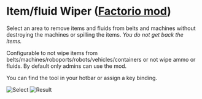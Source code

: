# Item/fluid Wiper ([Factorio mod](https://mods.factorio.com/mod/rs-wiper))

Select an area to remove items and fluids from belts and machines without destroying the machines or spilling the items. *You do not get back the items.*

Configurable to not wipe items from belts/machines/roboports/robots/vehicles/containers or not wipe ammo or fluids. By default only admins can use the mod.

You can find the tool in your hotbar or assign a key binding.

![Select](https://assets-mod.factorio.com/assets/5fbb4ba2d5232880b18b6922b1d72a9727db9a1f.png)
![Result](https://assets-mod.factorio.com/assets/a7acddb1e25d40a724032c75497769eaef1bcd23.png)
